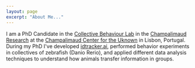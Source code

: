 ```yaml
---
layout: page
excerpt: "About Me..."
---
```


I am a PhD Candidate in the [Collective Behaviour Lab](https://www.fchampalimaud.org/researchfc/groups/grupo-collective-behavior) in the [Champalimaud Research](https://www.fchampalimaud.org/researchfc/) at the [Champalimaud Center for the Uknown](https://www.fchampalimaud.org/) in Lisbon, Portugal. During my PhD I've developed [idtracker.ai](https://idtrackerai.readthedocs.io/en/latest/), performed behavior experiments in collectives of zebrafish (Danio Rerio), and applied different data analysis techniques to understand how animals transfer information in groups.
